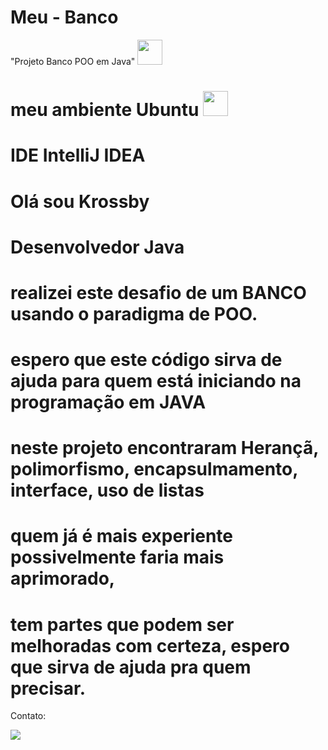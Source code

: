 # Meu - Banco
"Projeto Banco POO em Java" <img src="https://cdn.jsdelivr.net/gh/devicons/devicon/icons/java/java-original.svg" width="40" height="40"/>
# meu ambiente Ubuntu <img src="https://cdn.jsdelivr.net/gh/devicons/devicon/icons/linux/linux-original.svg" width="40" height="40"/>
# IDE IntelliJ IDEA

# Olá sou Krossby
# Desenvolvedor Java 
# realizei este desafio de um BANCO usando o paradigma de POO.
# 
# espero que este código sirva de ajuda para quem está iniciando na programação em JAVA
# neste projeto encontraram Herançã, polimorfismo, encapsulmamento, interface, uso de listas
# quem já é mais experiente possivelmente faria mais aprimorado,
# tem partes que podem ser melhoradas com certeza, espero que sirva de ajuda pra quem precisar.

Contato:
<div>

<a href="https://www.linkedin.com/in/krossby-a-332781162/" target="_blank"><img src="https://img.shields.io/badge/-LinkedIn-%230077B5?style=for-the-badge&logo=linkedin&logoColor=white" target="_blank"></a>
</div>



